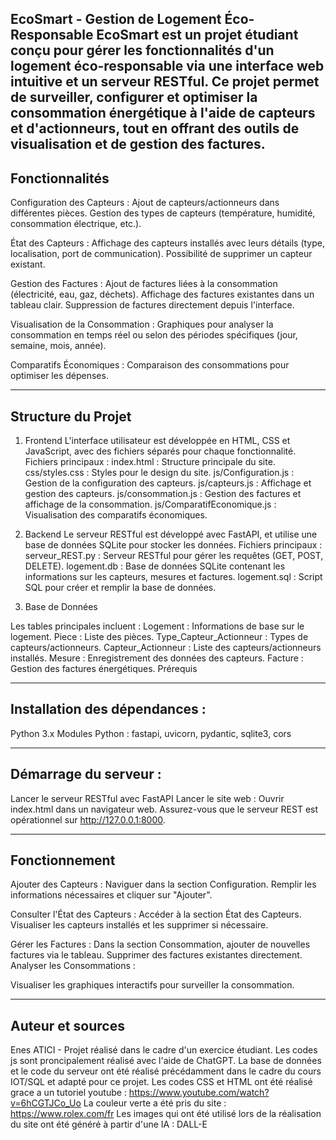 EcoSmart - Gestion de Logement Éco-Responsable
EcoSmart est un projet étudiant conçu pour gérer les fonctionnalités d'un logement éco-responsable via une interface web intuitive et un serveur RESTful. Ce projet permet de surveiller, configurer et optimiser la consommation énergétique à l'aide de capteurs et d'actionneurs, tout en offrant des outils de visualisation et de gestion des factures.
--------------------------------------
Fonctionnalités
--------------------------------------
Configuration des Capteurs :
Ajout de capteurs/actionneurs dans différentes pièces.
Gestion des types de capteurs (température, humidité, consommation électrique, etc.).

État des Capteurs :
Affichage des capteurs installés avec leurs détails (type, localisation, port de communication).
Possibilité de supprimer un capteur existant.

Gestion des Factures :
Ajout de factures liées à la consommation (électricité, eau, gaz, déchets).
Affichage des factures existantes dans un tableau clair.
Suppression de factures directement depuis l'interface.

Visualisation de la Consommation :
Graphiques pour analyser la consommation en temps réel ou selon des périodes spécifiques (jour, semaine, mois, année).

Comparatifs Économiques :
Comparaison des consommations pour optimiser les dépenses.

-------------------------------------
Structure du Projet
-------------------------------------
1. Frontend
L'interface utilisateur est développée en HTML, CSS et JavaScript, avec des fichiers séparés pour chaque fonctionnalité.
Fichiers principaux :
index.html : Structure principale du site.
css/styles.css : Styles pour le design du site.
js/Configuration.js : Gestion de la configuration des capteurs.
js/capteurs.js : Affichage et gestion des capteurs.
js/consommation.js : Gestion des factures et affichage de la consommation.
js/ComparatifEconomique.js : Visualisation des comparatifs économiques.

2. Backend
Le serveur RESTful est développé avec FastAPI, et utilise une base de données SQLite pour stocker les données.
Fichiers principaux :
serveur_REST.py : Serveur RESTful pour gérer les requêtes (GET, POST, DELETE).
logement.db : Base de données SQLite contenant les informations sur les capteurs, mesures et factures.
logement.sql : Script SQL pour créer et remplir la base de données.
3. Base de Données

Les tables principales incluent :
Logement : Informations de base sur le logement.
Piece : Liste des pièces.
Type_Capteur_Actionneur : Types de capteurs/actionneurs.
Capteur_Actionneur : Liste des capteurs/actionneurs installés.
Mesure : Enregistrement des données des capteurs.
Facture : Gestion des factures énergétiques.
Prérequis

--------------------------------
Installation des dépendances :
--------------------------------
Python 3.x
Modules Python : fastapi, uvicorn, pydantic, sqlite3, cors

--------------------------------
Démarrage du serveur : 
--------------------------------
Lancer le serveur RESTful avec FastAPI 
Lancer le site web :
Ouvrir index.html dans un navigateur web.
Assurez-vous que le serveur REST est opérationnel sur http://127.0.0.1:8000.

--------------------------------
Fonctionnement
--------------------------------
Ajouter des Capteurs :
Naviguer dans la section Configuration.
Remplir les informations nécessaires et cliquer sur "Ajouter".

Consulter l'État des Capteurs :
Accéder à la section État des Capteurs.
Visualiser les capteurs installés et les supprimer si nécessaire.

Gérer les Factures :
Dans la section Consommation, ajouter de nouvelles factures via le tableau.
Supprimer des factures existantes directement.
Analyser les Consommations :

Visualiser les graphiques interactifs pour surveiller la consommation.

--------------------------------
Auteur et sources
--------------------------------
Enes ATICI - Projet réalisé dans le cadre d'un exercice étudiant. 
Les codes js sont proncipalement réalisé avec l'aide de ChatGPT. 
La base de données et le code du serveur ont été réalisé précédamment dans le cadre du cours IOT/SQL et adapté pour ce projet.
Les codes CSS et HTML ont été réalisé grace a un tutoriel youtube : https://www.youtube.com/watch?v=6hCGTJCo_Uo
La couleur verte a été pris du site : https://www.rolex.com/fr
Les images qui ont été utilisé lors de la réalisation du site ont été généré à partir d'une IA : DALL-E
